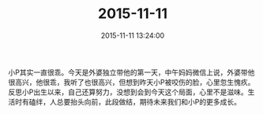 ﻿---
title: 2015-11-11
date: 2015-11-11 13:24:00
tags:
categories: 爸爸
---
小P其实一直很乖。今天是外婆独立带他的第一天，中午妈妈微信上说，外婆带他很高兴，他很乖，我听了也很高兴，但想到昨天小P被咬伤的脸，心里忽生愧疚。反思小P出生以来，自己还算努力，没想到会到今天这个局面，心里不是滋味。生活时有磕绊，人总要抬头向前，此段做结，期待未来我们和小P的更多成长。